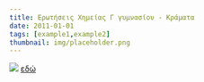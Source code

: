 ```yaml
---
title: Ερωτήσεις Χημείας Γ γυμνασίου - Κράματα
date: 2011-01-01
tags: [example1,example2]
thumbnail: img/placeholder.png
---
```

![](http://img185.imageshack.us/img185/781/dgentity50748mz4.jpg) 
[εδώ](https://docs.google.com/document/pub?id=1RDwHXGhxa31szFfdNknhGCajoH4Z7HhJGlKxncDJ9vc&embedded=true)

